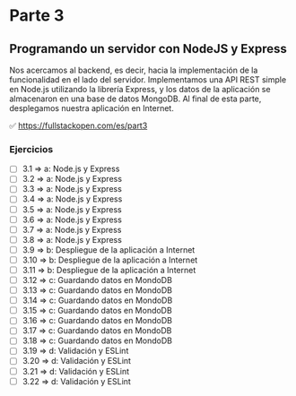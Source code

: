 # Parte 3

## Programando un servidor con NodeJS y Express

Nos acercamos al backend, es decir, hacia la implementación de la funcionalidad en el lado del servidor. Implementamos una API REST simple en Node.js utilizando la librería Express, y los datos de la aplicación se almacenaron en una base de datos MongoDB. Al final de esta parte, desplegamos nuestra aplicación en Internet.

✅ https://fullstackopen.com/es/part3

### Ejercicios

- [ ] 3.1 => a: Node.js y Express
- [ ] 3.2 => a: Node.js y Express
- [ ] 3.3 => a: Node.js y Express
- [ ] 3.4 => a: Node.js y Express
- [ ] 3.5 => a: Node.js y Express
- [ ] 3.6 => a: Node.js y Express
- [ ] 3.7 => a: Node.js y Express
- [ ] 3.8 => a: Node.js y Express
- [ ] 3.9 => b: Despliegue de la aplicación a Internet
- [ ] 3.10 => b: Despliegue de la aplicación a Internet
- [ ] 3.11 => b: Despliegue de la aplicación a Internet
- [ ] 3.12 => c: Guardando datos en MondoDB
- [ ] 3.13 => c: Guardando datos en MondoDB
- [ ] 3.14 => c: Guardando datos en MondoDB
- [ ] 3.15 => c: Guardando datos en MondoDB
- [ ] 3.16 => c: Guardando datos en MondoDB
- [ ] 3.17 => c: Guardando datos en MondoDB
- [ ] 3.18 => c: Guardando datos en MondoDB
- [ ] 3.19 => d: Validación y ESLint
- [ ] 3.20 => d: Validación y ESLint
- [ ] 3.21 => d: Validación y ESLint
- [ ] 3.22 => d: Validación y ESLint
